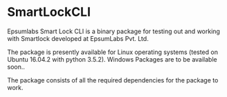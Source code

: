 # SmartLockCLI
Epsumlabs Smart Lock CLI is a binary package for testing out and working with Smartlock developed at EpsumLabs Pvt. Ltd.

The package is presently available for Linux operating systems (tested on Ubuntu 16.04.2 with python 3.5.2).
Windows Packages are to be available soon..
 
The package consists of all the required dependencies for the package to work.
